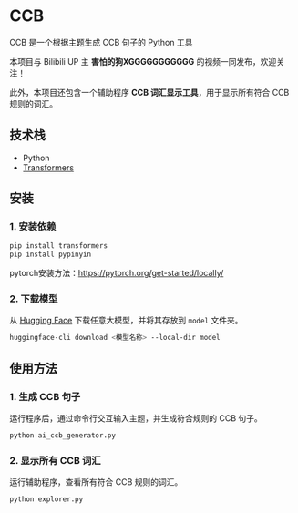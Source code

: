 # CCB
CCB 是一个根据主题生成 CCB 句子的 Python 工具

本项目与 Bilibili UP 主 **害怕的狗XGGGGGGGGGGG** 的视频一同发布，欢迎关注！

此外，本项目还包含一个辅助程序 **CCB 词汇显示工具**，用于显示所有符合 CCB 规则的词汇。
## 技术栈
- Python
- [Transformers](https://huggingface.co/docs/transformers/index)

## 安装
### 1. 安装依赖
```bash
pip install transformers
pip install pypinyin
```
pytorch安装方法：https://pytorch.org/get-started/locally/

### 2. 下载模型
从 [Hugging Face](https://huggingface.co/) 下载任意大模型，并将其存放到 `model` 文件夹。
```bash
huggingface-cli download <模型名称> --local-dir model
```

## 使用方法
### 1. 生成 CCB 句子
运行程序后，通过命令行交互输入主题，并生成符合规则的 CCB 句子。
```bash
python ai_ccb_generator.py
```

### 2. 显示所有 CCB 词汇
运行辅助程序，查看所有符合 CCB 规则的词汇。
```bash
python explorer.py
```

